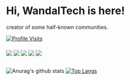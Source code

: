 # Hi, WandalTech is here!
creator of some half-known communities.



[![Profile Visits](https://hits.seeyoufarm.com/api/count/incr/badge.svg?url=https%3A%2F%2Fgithub.com%2Fcnrad&count_bg=%230263A4&title_bg=%23002D53&icon=github.svg&icon_color=%23FFFFFF&title=ziyaretçiler&edge_flat=false)](https://discordturkiye.com)





<h3></h3>
   <a href="https://discord.com/users/354710015829082133" target"blank_"><img src="https://img.shields.io/badge/WandalTech%20-111111.svg?&style=for-the-badge&logo=discord&logoColor=white"></a>
   <a href="https://open.spotify.com/user/21xdlchq5ldonozdb7rm2do4y?si=5436b468a3424bf7" target"blank_"><img src="https://img.shields.io/badge/WandalTech%20-111111.svg?&style=for-the-badge&logo=spotify&logoColor=white"></a>
   <a href="https://github.com/WandalTech" target"blank_"><img src="https://img.shields.io/badge/WandalTech%20-111111.svg?&style=for-the-badge&logo=github&logoColor=white"></a>
<a href="https://www.instagram.com/wandal.tech" target"blank_"><img src="https://img.shields.io/badge/Wandal%20-DC3175.svg?&style=for-the-badge&logo=instagram&logoColor=white"></a>
 <a href="https://discord.gg/batu"><img src="https://img.shields.io/badge/Discord%20Server%20-23FFFFFF.svg?&style=for-the-badge&logo=discord&logoColor=white"></a>
</p>





  ##

 

![Anurag's github stats](https://github-readme-stats.vercel.app/api?username=WandalTech&show_icons=true&hide_title=true&theme=radical&text_color=FF9DD9)
[![Top Langs](https://github-readme-stats.vercel.app/api/top-langs/?username=WandalTech&layout=compact&text_color=FF9DD9&title_color=FF9DD9&bg_color=141321)](https://github.com/sudis)

